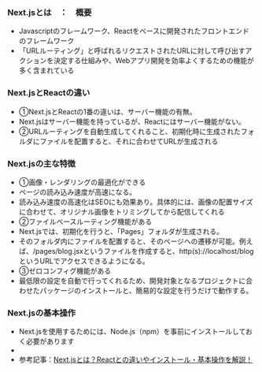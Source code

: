 ### Next.jsとは　：　概要
- Javascriptのフレームワーク、Reactをベースに開発されたフロントエンドのフレームワーク
- 「URLルーティング」と呼ばれるリクエストされたURLに対して呼び出すアクションを決定する仕組みや、Webアプリ開発を効率よくするための機能が多く含まれている

### Next.jsとReactの違い
- ①Next.jsとReactの1番の違いは、サーバー機能の有無。
- Next.jsはサーバー機能を持っているが、Reactにはサーバー機能がない。
- ②URLルーティングを自動生成してくれること、初期化時に生成されたフォルダにファイルを配置すると、それに合わせてURLが生成される

### Next.jsの主な特徴
- ①画像・レンダリングの最適化ができる
- ページの読み込み速度が高速になる。
- 読み込み速度の高速化はSEOにも効果あり。具体的には、画像の配置サイズに合わせて、オリジナル画像をトリミングしてから配信してくれる
- ②ファイルベースルーティング機能がある
- Next.jsでは、初期化を行うと、「Pages」フォルダが生成される。
- そのフォルダ内にファイルを配置すると、そのページへの遷移が可能。例えば、/pages/blog.jsxというファイルを作成すると、http(s)://localhost/blog というURLでアクセスできるようになる。
- ③ゼロコンフィグ機能がある
- 最低限の設定を自動で行ってくれるため、開発対象となるプロジェクトに合わせたパッケージのインストールと、簡易的な設定を行うだけで動作する。

### Next.jsの基本操作
- Next.jsを使用するためには、Node.js（npm）を事前にインストールしておく必要があります
- 
- 参考記事：[Next.jsとは？Reactとの違いやインストール・基本操作を解説！
](https://udemy.benesse.co.jp/development/app/what-is-next-js.html)
